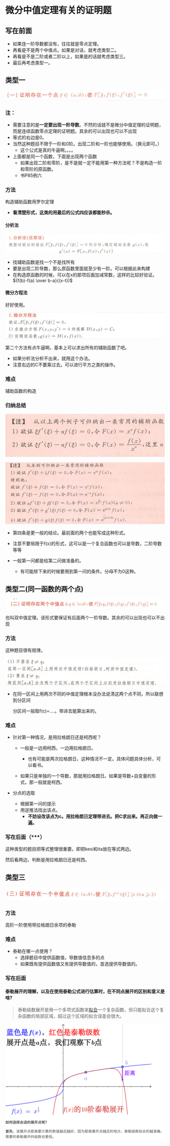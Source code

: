 # 微分中值定理有关的证明题

## 写在前面

+ 如果连一阶导数都没有，往往就是零点定理。
+ 再看是不是两个中值点。如果是对话，就考虑类型二。
+ 再看是不是二阶或者二阶以上，如果是的话就考虑类型三。
+ 最后再考虑类型一。



## 类型一

![image-20220923160329471](https://raw.githubusercontent.com/Alemdx/pic-bed/master/math3/image-20220923160329471.png)

### 注：

+ 需要注意的是**一定要出现一阶导数**。不然的话就不是微分中值定理的证明题，而是连续函数零点定理的证明题。其余的可以出现也可以不出现
+ 等式的右边是0。
+ 当然这种题目不限于一阶和0阶。出现二阶和一阶也能够使用。（换元即可。）
  + 这个公式是真的牛逼啊。。。。
+ 上面都是同一个函数，下面是出现两个函数
  + 如果出现二阶和零阶，是不是就一定不能用第一种方法呢？不是构造一阶和零阶的原函数。
  + 书P85例六

### 方法

构造辅助函数用罗尔定理

+ **看清楚形式，这类的用最后的公式四应该都能秒杀。**

#### 分析法

![image-20220923160747243](https://raw.githubusercontent.com/Alemdx/pic-bed/master/math3/image-20220923160747243.png)

+ 找辅助函数是找一个不是找所有
+ 要是出现二阶导数，那么原函数里面就至少有一阶。可以根据此来构建
+ 在构造原函数的时候，可以在x的那项后面加减常数，这样的比较好验证。${f(b)-f(a) \over b-a}{(x-t})$

#### 微分方程法

好好使用。

![image-20220923160802557](https://raw.githubusercontent.com/Alemdx/pic-bed/master/math3/image-20220923160802557.png)

第二个方法有点牛逼啊，基本上可以求出所有的辅助函数了吧。

+ 如果分析法分析不出来，就用这个办法。
+ 注意右边的C不要乘过去。可以进行平方之类的操作。

### 难点

辅助函数的构造

### 归纳总结

![image-20220923193221305](https://raw.githubusercontent.com/Alemdx/pic-bed/master/math3/image-20220923193221305.png)

![image-20220923193708199](https://raw.githubusercontent.com/Alemdx/pic-bed/master/math3/image-20220923193708199.png)

+ 第四条是更一般的结论。最前面的两个也能写成这种形式。

+ 注意不要局限于f(x)的形式，这可以是一个复合函数也可以是导数，二阶导数等等
+ 一般第一问都是给第二问做准备的。
  + 有可能除下来的时候要用到第一问的条件。分母不为0这种。

## 类型二(同一函数的两个点)

![image-20220923202142624](https://raw.githubusercontent.com/Alemdx/pic-bed/master/math3/image-20220923202142624.png)

也叫双中值定理。该形式要保证有后面两个一阶导数。其余的可以出现也可以不出现

### 方法

这种题目很有规律。

![image-20220923202344213](https://raw.githubusercontent.com/Alemdx/pic-bed/master/math3/image-20220923202344213.png)

+ 在同一区间上用两次不同的中值定理根本没办法说清这两个点不同，所以联想到分区间

  分区间一般取f(c)=....。带进去能算出来的。

### 难点

+  针对第一种情况，是用拉格朗日还是柯西呢？
   +  一般是一边用柯西，一边用拉格朗日。
      +  也有可能是两次拉格朗日，这种情况不一定。具体问题具体分析，可以看书。

   +  如果只是单独的一个导数，那就用拉格朗日。如果是导数+自变量的形式，那一般就是柯西。

+  分点的选取
   + 根据第一问的提示
   + 用逆推法找出该点。
     + **不妨设改该点为c。用拉格朗日定理带进去。把C求出来。再正向做一遍。**

### 写在后面（***）

这种类型的题目把等式整理很重要。即把kesi和ita放在等式两边。

然后看两边，判断是用拉格朗日还是柯西。

## 类型三

![image-20220924135440762](https://raw.githubusercontent.com/Alemdx/pic-bed/master/math3/image-20220924135440762.png)

### 方法

高阶一阶使用带拉格朗日余项的泰勒

### 难点

+ 泰勒在哪一点使用？
  + 选择题目中提供函数值，导数值信息多的点
  + 如果既有提供函数值又有提供导数值的，首选提供导数值的。

### 写在后面

#### 泰勒展开的理解，以及在使用泰勒公式进行估算时，在不同点展开的区别和意义是啥?

>  泰勒级数展开是用一个多项式函数来[拟合](https://so.csdn.net/so/search?q=拟合&spm=1001.2101.3001.7020)一个复杂函数，但只能拟合这个复杂函数的局部区域，超过这个区域的拟合误差会很大。

![image-20220928233330263](https://raw.githubusercontent.com/Alemdx/pic-bed/master/math3/image-20220928233330263.png)
